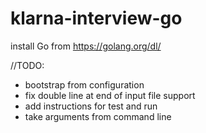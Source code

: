 # klarna-interview-go


install Go from https://golang.org/dl/



//TODO: 
- bootstrap from configuration
- fix double line at end of input file support
- add instructions for test and run
- take arguments from command line

